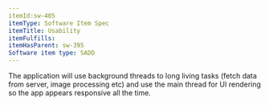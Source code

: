 ```yaml
---
itemId:sw-405
itemType: Software Item Spec
itemTitle: Usability
itemFulfills: 
itemHasParent: sw-395
Software item type: SADD
---
```

The application will use background threads to long living tasks (fetch data from server, image processing etc) and use the main thread for UI rendering so the app appears responsive all the time.